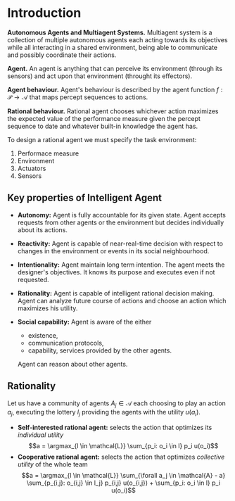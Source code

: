 # Introduction

**Autonomous Agents and Multiagent Systems.** Multiagent system is a collection of multiple autonomous agents each acting towards its objectives while all interacting in a shared environment, being able to communicate and possibly coordinate their actions.

**Agent.** An agent is anything that can perceive its environment (through its sensors) and act upon that environment (throught its effectors).

**Agent behaviour.** Agent's behaviour is described by the agent function $f: \mathcal{P} \rightarrow \mathcal{A}$ that maps percept sequences to actions.

**Rational behaviour.** Rational agent chooses whichever action maximizes the expected value of the performance measure given the percept sequence to date and whatever built-in knowledge the agent has.

To design a rational agent we must specify the task environment:

1. Performace measure
2. Environment
3. Actuators
4. Sensors

## Key properties of Intelligent Agent

* **Autonomy:** Agent is fully accountable for its given state. Agent accepts requests from other agents or the environment but decides individually about its actions.
* **Reactivity:** Agent is capable of near-real-time decision with respect to changes in the environment or events in its social neighbourhood.
* **Intentionality:** Agent maintain long term intention. The agent meets the designer's objectives. It knows its purpose and executes even if not requested.
* **Rationality:** Agent is capable of intelligent rational decision making. Agent can analyze future course of actions and choose an action which maximizes his utility.
* **Social capability:** Agent is aware of the either
    * existence,
    * communication protocols,
    * capability, services provided by the other agents.
    
    Agent can reason about other agents.

## Rationality

Let us have a community of agents $A_j \in \mathcal{A}$ each choosing to play an action $a_j$, executing the lottery $l_j$ providing the agents with the utility $u(a_i)$.

* **Self-interested rational agent:** selects the action that optimizes its *individual utility*
$$a = \argmax_{l \in \mathcal{L}} \sum_{p_i: o_i \in l} p_i u(o_i)$$
* **Cooperative rational agent:** selects the action that optimizes *collective utility* of the whole team
$$a = \argmax_{l \in \mathcal{L}} \sum_{\forall a_j \in \mathcal{A} - a} \sum_{p_{i,j}: o_{i,j} \in l_j} p_{i,j} u(o_{i,j}) + \sum_{p_i: o_i \in l} p_i u(o_i)$$
